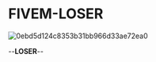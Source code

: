 # FIVEM-LOSER
![0ebd5d124c8353b31bb966d33ae72ea0](https://github.com/user-attachments/assets/e4568aa5-ac0c-43e0-97f3-bb5d33e26f53)

--**LOSER**--
